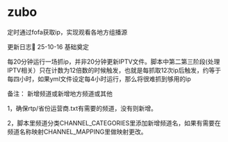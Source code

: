 # zubo
定时通过fofa获取ip，实现观看各地方组播源

更新日志📔
25-10-16 基础奠定

每20分钟运行一场抓ip，并非20分钟更新IPTV文件。脚本中第二第三阶段(处理IPTV相关）只在计数为12倍数的时候触发，也就是每抓取12次ip后触发，约等于每四小时，如果yml文件设定每4小时运行，那么将很难抓到够用的ip



备注：
新增频道或新增地方频道或其他

1，确保rtp/省份运营商.txt有需要的频道，没有则新增。

2，脚本里频道分类CHANNEL_CATEGORIES里添加新增频道名，如果有需要在频道名称映射CHANNEL_MAPPING里做映射更改。

